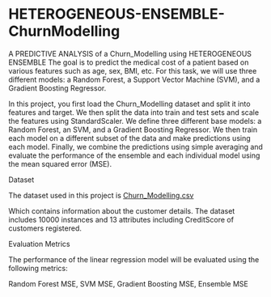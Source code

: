# HETEROGENEOUS-ENSEMBLE-ChurnModelling
A PREDICTIVE ANALYSIS of a Churn_Modelling using HETEROGENEOUS ENSEMBLE
The goal is to predict the medical cost of a patient based on various features such as age, sex, BMI, etc. For this task, we will use three different models: a Random Forest, a Support Vector Machine (SVM), and a Gradient Boosting Regressor.

In this project, you first load the Churn_Modelling dataset and split it into features and target. We then split the data into train and test sets and scale the features using StandardScaler. We define three different base models: a Random Forest, an SVM, and a Gradient Boosting Regressor. We then train each model on a different subset of the data and make predictions using each model. Finally, we combine the predictions using simple averaging and evaluate the performance of the ensemble and each individual model using the mean squared error (MSE).

Dataset

The dataset used in this project is [Churn_Modelling.csv](https://github.com/Levi-Lamar/HETEROGENEOUS-ENSEMBLE-ChurnModelling/files/10929061/Churn_Modelling.csv)


Which contains information about the customer details. The dataset includes 10000 instances and 13 attributes including CreditScore of customers registered.

Evaluation Metrics

The performance of the linear regression model will be evaluated using the following metrics:

Random Forest MSE, SVM MSE, Gradient Boosting MSE, Ensemble MSE
